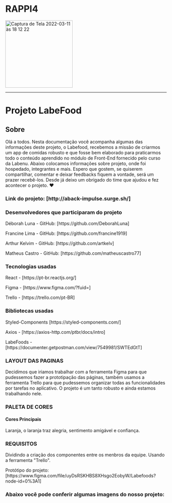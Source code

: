# RAPPI4
<img width="210" alt="Captura de Tela 2022-03-11 às 18 12 22" src="https://user-images.githubusercontent.com/84419088/157967276-4fa0c4a5-25ce-4a01-a570-5ac4e8679d8d.png">
<hr/>
<h1>Projeto LabeFood</h1>

<h2>Sobre</h2>
<p>Olá a todos. Nesta documentação você acompanha algumas das informações deste projeto, o Labefood, recebemos a missão de criarmos um app de comidas robusto e que fosse bem elaborado para praticarmos todo o conteúdo aprendido no módulo de Front-End fornecido pelo curso da Labenu. Abaixo colocamos informações sobre projeto, onde foi hospedado, integrantes e mais. Espero que gostem, se quiserem compartilhar, comentar e deixar feedbacks fiquem a vontade, será um prazer recebê-los. Desde já deixo um obrigado do time que ajudou e fez acontecer o projeto. ♥</p>
</hr>

<h3>Link do projeto: [http://aback-impulse.surge.sh/]</h3>

<h3>Desenvolvedores que participaram do projeto</h3>

<p>Déborah Luna - GitHub: [https://github.com/DeborahLuna]</p>
<p>Francine Lima - GitHub: [https://github.com/francine1919]</p>
<p>Arthur Kelvim - GitHub: [https://github.com/artkelv]</p>
<p>Matheus Castro - GitHub: [https://github.com/matheuscastro77]</p>

<h3>Tecnologias usadas</h3>

<p>React - [https://pt-br.reactjs.org/]</p>
<p>Figma - [https://www.figma.com/?fuid=]</p>
<p>Trello - [https://trello.com/pt-BR]</p>

<h3>Bibliotecas usadas</h3>

<p>Styled-Components [https://styled-components.com/]</p>
<p>Axios - [https://axios-http.com/ptbr/docs/intro]</p>
<p>LabeFoods - [https://documenter.getpostman.com/view/7549981/SWTEdGtT]</p>

<h3>LAYOUT DAS PAGINAS</h3>

<p>Decidimos que iriamos trabalhar com a ferramenta Figma para que pudessemos fazer a prototipação das páginas, também usamos a ferramenta Trello para que pudessemos organizar todas as funcionalidades por tarefas no aplicativo. O projeto é um tanto robusto e ainda estamos trabalhando nele.</p>

<h3>PALETA DE CORES</h3>

<h4>Cores Principais</h4>
<p>Laranja, o laranja traz alegria, sentimento amigável e confiança.</p>

<h3>REQUISITOS</h3>

<p>Dividindo a criação dos componentes entre os menbros da equipe. Usando a ferramenta "Trello".</p>

<p>Protótipo do projeto: [https://www.figma.com/file/uyDsRSKHBS8XHsgo2EobyW/Labefoods?node-id=0%3A1]</p>

<h3>Abaixo você pode conferir algumas imagens do nosso projeto:</h3>









